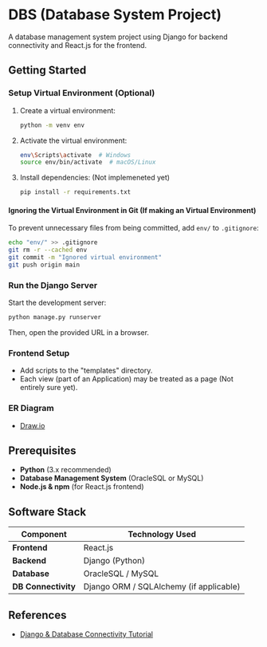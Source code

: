 # DBS (Database System Project)

A database management system project using Django for backend connectivity and React.js for the frontend.

## Getting Started

### Setup Virtual Environment (Optional)
1. Create a virtual environment:
   ```sh
   python -m venv env
   ```
2. Activate the virtual environment:
   ```sh
   env\Scripts\activate  # Windows
   source env/bin/activate  # macOS/Linux
   ```
3. Install dependencies: (Not implemeneted yet)
   ```sh
   pip install -r requirements.txt
   ```
#### Ignoring the Virtual Environment in Git (If making an Virtual Environment)
To prevent unnecessary files from being committed, add `env/` to `.gitignore`:
```sh
echo "env/" >> .gitignore
git rm -r --cached env
git commit -m "Ignored virtual environment"
git push origin main
```

### Run the Django Server
Start the development server:
```sh
python manage.py runserver
```
Then, open the provided URL in a browser.

### Frontend Setup
- Add scripts to the "templates" directory.
- Each view (part of an Application) may be treated as a page (Not entirely sure yet).

### ER Diagram
- [Draw.io](https://drive.google.com/file/d/1WJjh5lrJ64GN1YOzslRlE_pABrI_ygNp/view?usp=sharing)

## Prerequisites

- **Python** (3.x recommended)
- **Database Management System** (OracleSQL or MySQL)
- **Node.js & npm** (for React.js frontend)

## Software Stack

| Component          | Technology Used          |
|-------------------|--------------------------|
| **Frontend**      | React.js                  |
| **Backend**       | Django (Python)           |
| **Database**      | OracleSQL / MySQL         |
| **DB Connectivity** | Django ORM / SQLAlchemy (if applicable) |

## References

- [Django & Database Connectivity Tutorial](https://youtu.be/hzjlOKhnJrs?si=URqF2D9xWqiYn4EC)

